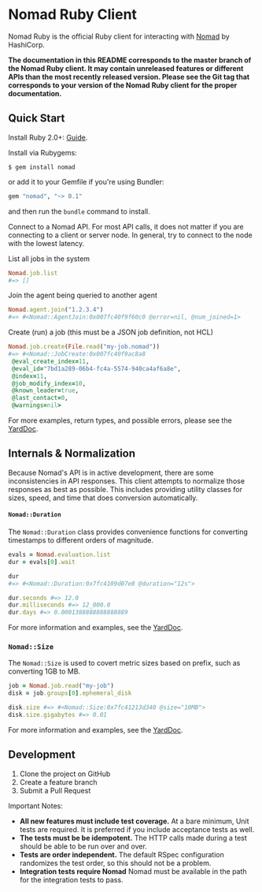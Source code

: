 # Nomad Ruby Client

Nomad Ruby is the official Ruby client for interacting with [Nomad](https://www.nomadproject.io) by HashiCorp.

**The documentation in this README corresponds to the master branch of the Nomad Ruby client. It may contain unreleased features or different APIs than the most recently released version. Please see the Git tag that corresponds to your version of the Nomad Ruby client for the proper documentation.**

## Quick Start

Install Ruby 2.0+: [Guide](https://www.ruby-lang.org/en/documentation/installation/).

Install via Rubygems:

```
$ gem install nomad
```

or add it to your Gemfile if you're using Bundler:

```ruby
gem "nomad", "~> 0.1"
```

and then run the `bundle` command to install.

Connect to a Nomad API. For most API calls, it does not matter if you are
connecting to a client or server node. In general, try to connect to the node
with the lowest latency.

List all jobs in the system

```ruby
Nomad.job.list
#=> []
```

Join the agent being queried to another agent

```ruby
Nomad.agent.join("1.2.3.4")
#=> #<Nomad::AgentJoin:0x007fc40f9f60c0 @error=nil, @num_joined=1>
```

Create (run) a job (this must be a JSON job definition, not HCL)

```ruby
Nomad.job.create(File.read("my-job.nomad"))
#=> #<Nomad::JobCreate:0x007fc40f9ac8a8
 @eval_create_index=11,
 @eval_id="7bd1a289-06b4-fc4a-5574-940ca4af6a8e",
 @index=11,
 @job_modify_index=10,
 @known_leader=true,
 @last_contact=0,
 @warnings=nil>
```

For more examples, return types, and possible errors, please see the
[YardDoc][yarddoc].

## Internals & Normalization

Because Nomad's API is in active development, there are some inconsistencies in
API responses. This client attempts to normalize those responses as best as
possible. This includes providing utility classes for sizes, speed, and time
that does conversion automatically.

#### `Nomad::Duration`

The `Nomad::Duration` class provides convenience functions for converting
timestamps to different orders of magnitude.

```ruby
evals = Nomad.evaluation.list
dur = evals[0].wait

dur
#=> #<Nomad::Duration:0x7fc4109d07e8 @duration="12s">

dur.seconds #=> 12.0
dur.milliseconds #=> 12_000.0
dur.days #=> 0.0001388888888888889
```

For more information and examples, see the [YardDoc][yarddoc].

### `Nomad::Size`

The `Nomad::Size` is used to covert metric sizes based on prefix, such as
converting 1GB to MB.

```ruby
job = Nomad.job.read("my-job")
disk = job.groups[0].ephemeral_disk

disk.size #=> #<Nomad::Size:0x7fc41213d340 @size="10MB">
disk.size.gigabytes #=> 0.01
```

For more information and examples, see the [YardDoc][yarddoc].

## Development

1. Clone the project on GitHub
2. Create a feature branch
3. Submit a Pull Request

Important Notes:

- **All new features must include test coverage.** At a bare minimum, Unit tests are required. It is preferred if you include acceptance tests as well.
- **The tests must be be idempotent.** The HTTP calls made during a test should be able to be run over and over.
- **Tests are order independent.** The default RSpec configuration randomizes the test order, so this should not be a problem.
- **Integration tests require Nomad**  Nomad must be available in the path for the integration tests to pass.

[yarddoc]: http://www.rubydoc.info/github/hashicorp/nomad-ruby

